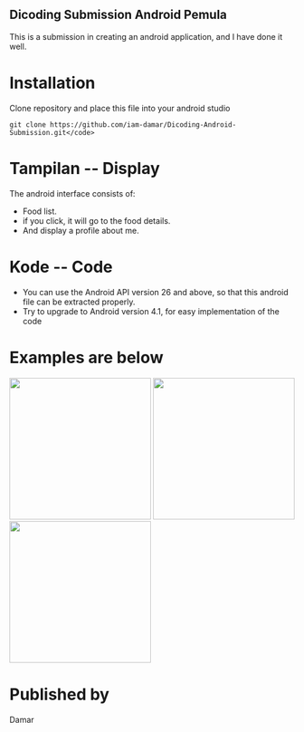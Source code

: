 ## Dicoding Submission Android Pemula

This is a submission in creating an android application, and I have done it well.

# Installation

Clone repository and place this file into your android studio

```git clone https://github.com/iam-damar/Dicoding-Android-Submission.git</code>```

# Tampilan -- Display

The android interface consists of:
- Food list.
- if you click, it will go to the food details.
- And display a profile about me.

# Kode -- Code

- You can use the Android API version 26 and above, so that this android file can be extracted properly.
- Try to upgrade to Android version 4.1, for easy implementation of the code

# Examples are below

<p float="left">
<img src="https://user-images.githubusercontent.com/61747306/98645955-44ed3f00-2365-11eb-9019-198b08c58894.jpg" width="250" />
<img src="https://user-images.githubusercontent.com/61747306/98645967-46b70280-2365-11eb-9210-0ea0f3c0b788.jpg" width="250" />
<img src="https://user-images.githubusercontent.com/61747306/98645972-4880c600-2365-11eb-8d1c-0e387baf41e6.jpg" width="250" />
</p>

# Published by

Damar
